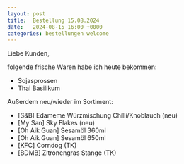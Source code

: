 ```yaml
---
layout: post
title:  Bestellung 15.08.2024
date:   2024-08-15 16:00 +0000
categories: bestellungen welcome
---
```


Liebe Kunden,

folgende frische Waren habe ich heute bekommen:
<ul>
<li>Sojasprossen</li>
<li>Thai Basilikum</li>
</ul>

Außerdem neu/wieder im Sortiment:
<ul>
<li>[S&B] Edameme Würzmischung Chilli/Knoblauch (neu)</li>
<li>[My San] Sky Flakes (neu)</li>
<li>[Oh Aik Guan] Sesamöl 360ml</li>
<li>[Oh Aik Guan] Sesamöl 650ml</li>
<li>[KFC] Corndog (TK)</li>
<li>[BDMB] Zitronengras Stange (TK)</li>
</ul>
